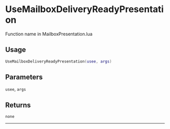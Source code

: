 # UseMailboxDeliveryReadyPresentation
Function name in MailboxPresentation.lua
## Usage
```lua
UseMailboxDeliveryReadyPresentation(usee, args)
```
## Parameters
`usee`, `args`
## Returns
`none`

---